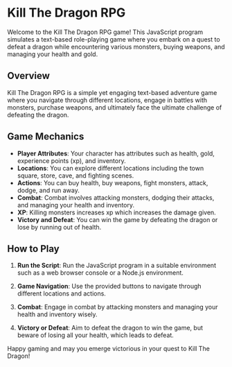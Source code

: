 # Kill The Dragon RPG

Welcome to the Kill The Dragon RPG game! This JavaScript program simulates a text-based role-playing game where you embark on a quest to defeat a dragon while encountering various monsters, buying weapons, and managing your health and gold.

## Overview

Kill The Dragon RPG is a simple yet engaging text-based adventure game where you navigate through different locations, engage in battles with monsters, purchase weapons, and ultimately face the ultimate challenge of defeating the dragon.

## Game Mechanics

- **Player Attributes**: Your character has attributes such as health, gold, experience points (xp), and inventory.
- **Locations**: You can explore different locations including the town square, store, cave, and fighting scenes.
- **Actions**: You can buy health, buy weapons, fight monsters, attack, dodge, and run away.
- **Combat**: Combat involves attacking monsters, dodging their attacks, and managing your health and inventory.
- **XP**: Killing monsters increases xp which increases the damage given.
- **Victory and Defeat**: You can win the game by defeating the dragon or lose by running out of health.

## How to Play

1. **Run the Script**: Run the JavaScript program in a suitable environment such as a web browser console or a Node.js environment.

2. **Game Navigation**: Use the provided buttons to navigate through different locations and actions.

3. **Combat**: Engage in combat by attacking monsters and managing your health and inventory wisely.

4. **Victory or Defeat**: Aim to defeat the dragon to win the game, but beware of losing all your health, which leads to defeat.



Happy gaming and may you emerge victorious in your quest to Kill The Dragon!
